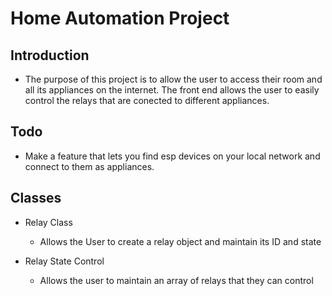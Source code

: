 # Home Automation Project

## Introduction

- The purpose of this project is to allow the user to access their room and all its appliances on the internet. The front end allows the user to easily control the relays that are conected to different appliances.

## Todo

- Make a feature that lets you find esp devices on your local network and connect to them as appliances.

## Classes

- Relay Class
    * Allows the User to create a relay object and maintain its ID and state

- Relay State Control
    * Allows the user to maintain an array of relays that they can control 


